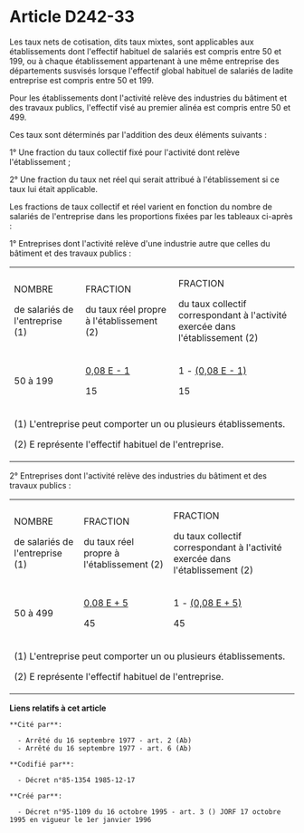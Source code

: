 # Article D242-33

Les taux nets de cotisation, dits taux mixtes, sont applicables aux établissements dont l'effectif habituel de salariés est
compris entre 50 et 199, ou à chaque établissement appartenant à une même entreprise des départements susvisés lorsque
l'effectif global habituel de salariés de ladite entreprise est compris entre 50 et 199.

Pour les établissements dont l'activité relève des industries du bâtiment et des travaux publics, l'effectif visé au premier
alinéa est compris entre 50 et 499.

Ces taux sont déterminés par l'addition des deux éléments suivants :

1° Une fraction du taux collectif fixé pour l'activité dont relève l'établissement ;

2° Une fraction du taux net réel qui serait attribué à l'établissement si ce taux lui était applicable.

Les fractions de taux collectif et réel varient en fonction du nombre de salariés de l'entreprise dans les proportions fixées
par les tableaux ci-après :

1° Entreprises dont l'activité relève d'une industrie autre que celles du bâtiment et des travaux publics :

<table>
  <tbody>
    <tr>
      <td>

NOMBRE

de salariés de l'entreprise (1)

</td>
      <td>

FRACTION

du taux réel propre à l'établissement (2)

</td>
      <td>

FRACTION

du taux collectif correspondant à l'activité exercée dans l'établissement (2)

</td>
    </tr>
    <tr>
      <td>

50 à 199

</td>
      <td>

<u>0,08 E - 1</u>

15

</td>
      <td>

1 - 
          <u>(0,08 E - 1)</u>

15

</td>
    </tr>
    <tr>
      <td colspan="3" valign="top">

(1) L'entreprise peut comporter un ou plusieurs établissements.

(2) E représente l'effectif habituel de l'entreprise.

</td>
    </tr>
  </tbody>
</table>

2° Entreprises dont l'activité relève des industries du bâtiment et des travaux publics :

<table>
  <tbody>
    <tr>
      <td width="130">

NOMBRE

de salariés de l'entreprise (1)

</td>
      <td width="173">

FRACTION

du taux réel propre à l'établissement (2)

</td>
      <td width="302">

FRACTION

du taux collectif correspondant à l'activité exercée dans l'établissement (2)

</td>
    </tr>
    <tr>
      <td width="130">

50 à 499

</td>
      <td width="173">

<u>0,08 E + 5</u>

45

</td>
      <td width="302">

1 - 
          <u>(0,08 E + 5)</u>

45

</td>
    </tr>
    <tr>
      <td valign="top" colspan="3" width="605">

(1) L'entreprise peut comporter un ou plusieurs établissements.

(2) E représente l'effectif habituel de l'entreprise.

</td>
    </tr>
  </tbody>
</table>

**Liens relatifs à cet article**

	**Cité par**:

	  - Arrêté du 16 septembre 1977 - art. 2 (Ab)
	  - Arrêté du 16 septembre 1977 - art. 6 (Ab)

	**Codifié par**:

	  - Décret n°85-1354 1985-12-17

	**Créé par**:

	  - Décret n°95-1109 du 16 octobre 1995 - art. 3 () JORF 17 octobre 1995 en vigueur le 1er janvier 1996
